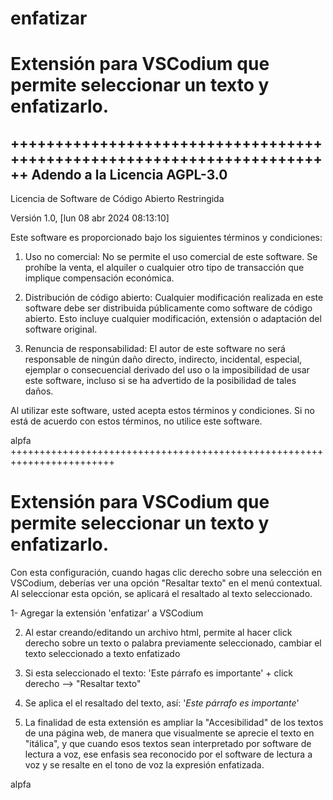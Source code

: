 # enfatizar
Extensión para VSCodium que permite seleccionar un texto y enfatizarlo.
=======================================================================

++++++++++++++++++++++++++++++++++++++++++++++++++++++++++++++++++++++++
Adendo a la Licencia AGPL-3.0
------------------------------
Licencia de Software de Código Abierto Restringida

Versión 1.0, [lun 08 abr 2024 08:13:10]

Este software es proporcionado bajo los siguientes términos y condiciones:

1. Uso no comercial: No se permite el uso comercial de este software. Se prohíbe la venta, el alquiler o cualquier otro tipo de transacción que implique compensación económica.

2. Distribución de código abierto: Cualquier modificación realizada en este software debe ser distribuida públicamente como software de código abierto. Esto incluye cualquier modificación, extensión o adaptación del software original.

3. Renuncia de responsabilidad: El autor de este software no será responsable de ningún daño directo, indirecto, incidental, especial, ejemplar o consecuencial derivado del uso o la imposibilidad de usar este software, incluso si se ha advertido de la posibilidad de tales daños.

Al utilizar este software, usted acepta estos términos y condiciones. Si no está de acuerdo con estos términos, no utilice este software.

alpfa
++++++++++++++++++++++++++++++++++++++++++++++++++++++++++++++++++++++++

Extensión para VSCodium que permite seleccionar un texto y enfatizarlo.
=========================================================================

Con esta configuración, cuando hagas clic derecho sobre una selección en VSCodium, deberías ver una opción "Resaltar texto" en el menú contextual. Al seleccionar esta opción, se aplicará el resaltado al texto seleccionado.

1- Agregar la extensión 'enfatizar' a VSCodium

2. Al estar creando/editando un archivo html, permite al hacer click derecho sobre un texto o palabra previamente seleccionado, cambiar el texto seleccionado a texto enfatizado

3. Si esta seleccionado el texto: 'Este párrafo es importante' + click derecho --> "Resaltar texto"

4. Se aplica el el resaltado del texto, así: '<em>Este párrafo es importante</em>'
                                            
5. La finalidad de esta extensión es ampliar la "Accesibilidad" de los textos de una página web, de manera que visualmente se aprecie el texto en "itálica", y que cuando esos textos sean interpretado por software de lectura a voz, ese enfasis sea reconocido por el software de lectura a voz y se resalte en el tono de voz la expresión enfatizada.

alpfa


